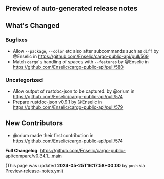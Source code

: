 ## Preview of auto-generated release notes
<!-- Release notes generated using configuration in .github/release.yml at main -->

## What's Changed
### Bugfixes
* Allow `--package`, `--color` etc also after subcommands such as `diff` by @Enselic in https://github.com/Enselic/cargo-public-api/pull/569
* Match `cargo`'s handling of spaces with `--features` by @Enselic in https://github.com/Enselic/cargo-public-api/pull/580
### Uncategorized
* Allow output of rustdoc-json to be captured. by @orium in https://github.com/Enselic/cargo-public-api/pull/574
* Prepare rustdoc-json v0.9.1 by @Enselic in https://github.com/Enselic/cargo-public-api/pull/579

## New Contributors
* @orium made their first contribution in https://github.com/Enselic/cargo-public-api/pull/574

**Full Changelog**: https://github.com/Enselic/cargo-public-api/compare/v0.34.1...main


(This page was updated **2024-05-25T16:17:58+00:00** by `push` via [Preview-release-notes.yml](https://github.com/Enselic/cargo-public-api/actions/runs/9236731151))
